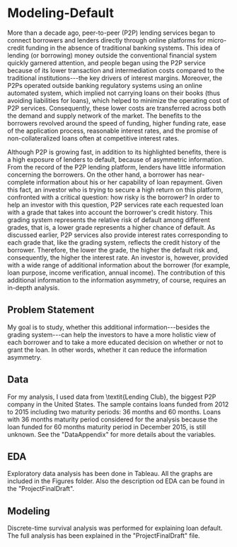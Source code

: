 # Modeling-Default
 
More than a decade ago, peer-to-peer (P2P) lending services began to connect borrowers and lenders directly through online platforms for micro-credit funding in the absence of traditional banking systems. This idea of lending (or borrowing) money outside the conventional financial system quickly garnered attention, and people began using the P2P service because of its lower transaction and intermediation costs compared to the traditional institutions---the key drivers of interest margins. Moreover, the P2Ps operated outside banking regulatory systems using an online automated system, which implied not carrying loans on their books (thus avoiding liabilities for loans), which helped to minimize the operating cost of P2P services. Consequently, these lower costs are transferred across both the demand and supply network of the market. The benefits to the borrowers revolved around the speed of funding, higher funding rate, ease of the application process, reasonable interest rates, and the promise of non-collateralized loans often at competitive interest rates.
 
 
Although P2P is growing fast, in addition to its highlighted benefits, there is a high exposure of lenders to default, because of asymmetric information. From the record of the P2P lending platform, lenders have little information concerning the borrowers. On the other hand, a borrower has near-complete information about his or her capability of loan repayment.  Given this fact, an investor who is trying to secure a high return on this platform, confronted with a critical question: how risky is the borrower?
 In order to help an investor with this question, P2P services rate each requested loan with a grade that takes into account the borrower's credit history. This grading system represents the relative risk of default among different grades, that is, a lower grade represents a higher chance of default. As discussed earlier, P2P services also provide interest rates corresponding to each grade that, like the grading system, reflects the credit history of the borrower. Therefore, the lower the grade, the higher the default risk and, consequently, the higher the interest rate. An investor is, however, provided with a wide range of additional information about the borrower (for example, loan purpose, income verification, annual income). The contribution of this additional information to the information asymmetry, of course, requires an in-depth analysis. 
 
 ## Problem Statement
 My goal is to study, whether this additional information---besides the grading system---can help the investors to have a more holistic view of each borrower and to take a more educated decision on whether or not to grant the loan. In other words, whether it can reduce the information asymmetry.
 
 ## Data 
 For my analysis, I used data from \textit{Lending Club}, the biggest P2P company in the United States. The sample contains loans funded from 2012 to 2015 including two maturity periods: 36 months and 60 months. Loans with 36 months maturity period considered for the analysis because the loan funded for 60 months maturity period in December 2015, is still unknown. See the "DataAppendix" for more details about the variables.
 ## EDA
 Exploratory data analysis has been done in Tableau. All the graphs are included in the Figures folder. Also the description od EDA can be found in the "ProjectFinalDraft".
  
 ## Modeling
 Discrete-time survival analysis was performed for explaining loan default. The full analysis has been explained in the "ProjectFinalDraft" file.
